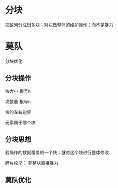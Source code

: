 <!--
 * @Author: Z-Es-0 141395766+Z-Es-0@users.noreply.github.com
 * @Date: 2024-08-16 23:04:16
 * @LastEditors: Z-Es-0 141395766+Z-Es-0@users.noreply.github.com
 * @LastEditTime: 2024-08-16 23:11:21
 * @FilePath: \Algorithm-learning-and-communication\算法\分块\分块.md
 * @Description: 这是默认设置,请设置`customMade`, 打开koroFileHeader查看配置 进行设置: https://github.com/OBKoro1/koro1FileHeader/wiki/%E9%85%8D%E7%BD%AE
-->
# 分块

把数列分成很多块；对块做整体的维护操作；而不是暴力

# 莫队

分块优化

## 分块操作

块大小 根号n

块数量 根号n

块的左右边界 

元素属于哪个块

## 分块思想

若操作的数据覆盖的一个块；就对这个块进行整体修改

碎片枚举： 非整块直接暴力

## 莫队优化

